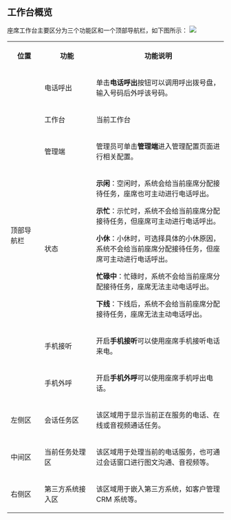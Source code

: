 ## 工作台概览
座席工作台主要区分为三个功能区和一个顶部导航栏，如下图所示：
![](https://qcloudimg.tencent-cloud.cn/raw/0758560dba5e7657b51321b70054875a.png)

<melo-data version="2.1.0"></melo-data><table ><colgroup><col  width="92px"><col  width="145px"><col  width="376px"></colgroup>
<tbody>
<tr>
<th   colspan="1" rowspan="1" align="" valign="middle"><p>位置</p></td>
 <th   colspan="1" rowspan="1" align="" valign="middle"><p>功能</p></td>
 <th   colspan="1" rowspan="1" align="" valign="middle"><p>功能说明</p></td>
 </tr>

<tr>
<td   colspan="1" rowspan="6" align="" valign="middle"><p>顶部导航栏</p></td>
 <td   colspan="1" rowspan="1" align="" valign="middle"><p>电话呼出</p></td>
 <td   colspan="1" rowspan="1" align="" valign="middle"><p>单击<b>电话呼出</b>按钮可以调用呼出拨号盘，输入号码后外呼该号码。</p></td>
 </tr>

<tr>
<td   colspan="1" rowspan="1" align="" valign="middle"><p>工作台</p></td>
 <td   colspan="1" rowspan="1" align="" valign="middle"><p>当前工作台</p></td>
 </tr>

<tr>
<td   colspan="1" rowspan="1" align="" valign="middle"><p>管理端</p></td>
 <td   colspan="1" rowspan="1" align="" valign="middle"><p>管理员可单击<b>管理端</b>进入管理配置页面进行相关配置。</p></td>
 </tr>

<tr>
<td   colspan="1" rowspan="1" align="" valign="middle"><p>状态</p></td>
 <td   colspan="1" rowspan="1" align="" valign="middle"><p><b>示闲</b>：空闲时，系统会给当前座席分配接待任务，座席也可主动进行电话呼出。</p>

<p><b>示忙</b>：示忙时，系统不会给当前座席分配接待任务，但座席可主动进行电话呼出。</p>

<p><b>小休</b>：小休时，可选择具体的小休原因，系统不会给当前座席分配接待任务，但座席可主动进行电话呼出。</p>

<p><b>忙碌中</b>：忙碌时，系统不会给当前座席分配接待任务，座席无法主动电话呼出。</p>

<p><b>下线</b>：下线后，系统不会给当前座席分配接待任务，座席无法主动电话呼出。</p></td>
 </tr>

<tr>
<td   colspan="1" rowspan="1" align="" valign="middle"><p>手机接听</p></td>
 <td   colspan="1" rowspan="1" align="" valign="middle"><p>开启<b>手机接听</b>可以使用座席手机接听电话来电。</p></td>
 </tr>

<tr>
<td   colspan="1" rowspan="1" align="" valign="middle"><p>手机外呼</p></td>
 <td   colspan="1" rowspan="1" align="" valign="middle"><p>开启<b>手机外呼</b>可以使用座席手机呼出电话。</p></td>
 </tr>

<tr>
<td   colspan="1" rowspan="1" align="" valign="middle"><p>左侧区</p></td>
 <td   colspan="1" rowspan="1" align="" valign="middle"><p>会话任务区</p></td>
 <td   colspan="1" rowspan="1" align="" valign="middle"><p>该区域用于显示当前正在服务的电话、在线或音视频通话任务。</p></td>
 </tr>

<tr>
<td   colspan="1" rowspan="1" align="" valign="middle"><p>中间区</p></td>
 <td   colspan="1" rowspan="1" align="" valign="middle"><p>当前任务处理区</p></td>
 <td   colspan="1" rowspan="1" align="" valign="middle"><p>该区域用于处理当前的电话服务，也可通过会话窗口进行图文沟通、音视频等。</p></td>
 </tr>

<tr>
<td   colspan="1" rowspan="1" align="" valign="middle"><p>右侧区</p></td>
 <td   colspan="1" rowspan="1" align="" valign="middle"><p>第三方系统接入区</p></td>
 <td   colspan="1" rowspan="1" align="" valign="middle"><p>该区域用于嵌入第三方系统，如客户管理 CRM 系统等。</p></td>
</tr>

</tbody>
</table>

